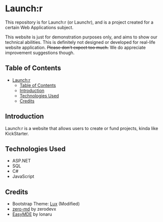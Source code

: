 # Launch:r

This repository is for Launch:r (or Launchr), and is a project created for a certain Web Applications subject.

This website is just for demonstration purposes only, and aims to show our technical abilities. This is definitely not designed or developed for real-life website application. ~~Please don't expect too much.~~ We do appreciate improvement suggestions though.

## Table of Contents

- [Launch:r](#launchr)
  - [Table of Contents](#table-of-contents)
  - [Introduction](#introduction)
  - [Technologies Used](#technologies-used)
  - [Credits](#credits)

## Introduction

Launch:r is a website that allows users to create or fund projects, kinda like KickStarter.

## Technologies Used

- ASP.NET
- SQL
- C#
- JavaScript

## Credits

- Bootstrap Theme: [Lux](https://bootswatch.com/lux/) (Modified)
- [zero-md](https://github.com/zerodevx/zero-md/) by zerodevx 
- [EasyMDE](https://github.com/Ionaru/easy-markdown-editor) by lonaru
